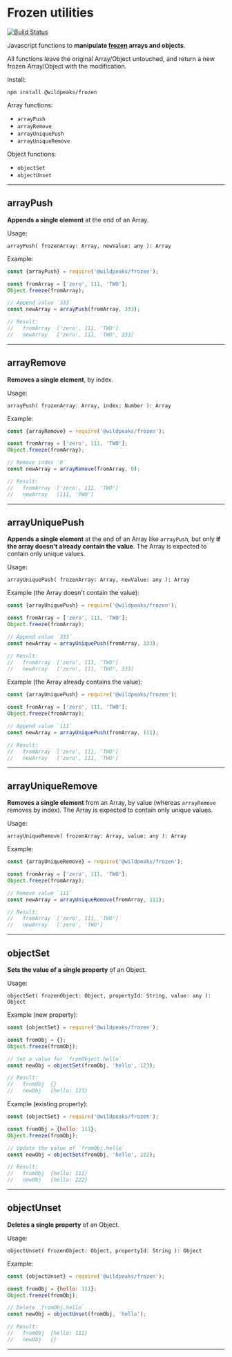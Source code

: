 # Frozen utilities

[![Build Status](https://travis-ci.org/wildpeaks/package-frozen.svg?branch=master)](https://travis-ci.org/wildpeaks/package-frozen)

Javascript functions to **manipulate [frozen](https://developer.mozilla.org/en-US/docs/Web/JavaScript/Reference/Global_Objects/Object/freeze) arrays and objects**.

All functions leave the original Array/Object untouched, and return a new frozen Array/Object with the modification.


Install:

	npm install @wildpeaks/frozen

Array functions:

 - `arrayPush`
 - `arrayRemove`
 - `arrayUniquePush`
 - `arrayUniqueRemove`


Object functions:

 - `objectSet`
 - `objectUnset`


---

## arrayPush

**Appends a single element** at the end of an Array.

Usage:

	arrayPush( frozenArray: Array, newValue: any ): Array

Example:

````js
const {arrayPush} = require('@wildpeaks/frozen');

const fromArray = ['zero', 111, 'TWO'];
Object.freeze(fromArray);

// Append value `333`
const newArray = arrayPush(fromArray, 333);

// Result:
//   fromArray  ['zero', 111, 'TWO']
//   newArray   ['zero', 111, 'TWO', 333]
````


---

## arrayRemove

**Removes a single element**, by index.

Usage:

	arrayPush( frozenArray: Array, index: Number ): Array

Example:

````js
const {arrayRemove} = require('@wildpeaks/frozen');

const fromArray = ['zero', 111, 'TWO'];
Object.freeze(fromArray);

// Remove index `0`
const newArray = arrayRemove(fromArray, 0);

// Result:
//   fromArray  ['zero', 111, 'TWO']
//   newArray   [111, 'TWO']
````


---

## arrayUniquePush

**Appends a single element** at the end of an Array like `arrayPush`, but only **if the array doesn't already contain the value**.
The Array is expected to contain only unique values.

Usage:

	arrayUniquePush( frozenArray: Array, newValue: any ): Array

Example (the Array doesn't contain the value):

````js
const {arrayUniquePush} = require('@wildpeaks/frozen');

const fromArray = ['zero', 111, 'TWO'];
Object.freeze(fromArray);

// Append value `333`
const newArray = arrayUniquePush(fromArray, 333);

// Result:
//   fromArray  ['zero', 111, 'TWO']
//   newArray   ['zero', 111, 'TWO', 333]
````

Example (the Array already contains the value):

````js
const {arrayUniquePush} = require('@wildpeaks/frozen');

const fromArray = ['zero', 111, 'TWO'];
Object.freeze(fromArray);

// Append value `111`
const newArray = arrayUniquePush(fromArray, 111);

// Result:
//   fromArray  ['zero', 111, 'TWO']
//   newArray   ['zero', 111, 'TWO']
````


---

## arrayUniqueRemove

**Removes a single element** from an Array, by value (whereas `arrayRemove` removes by index).
The Array is expected to contain only unique values.

Usage:

	arrayUniqueRemove( frozenArray: Array, value: any ): Array

Example:

````js
const {arrayUniqueRemove} = require('@wildpeaks/frozen');

const fromArray = ['zero', 111, 'TWO'];
Object.freeze(fromArray);

// Remove value `111`
const newArray = arrayUniqueRemove(fromArray, 111);

// Result:
//   fromArray  ['zero', 111, 'TWO']
//   newArray   ['zero', 'TWO']
````


---

## objectSet

**Sets the value of a single property** of an Object.

Usage:

	objectSet( frozenObject: Object, propertyId: String, value: any ): Object

Example (new property):

````js
const {objectSet} = require('@wildpeaks/frozen');

const fromObj = {};
Object.freeze(fromObj);

// Set a value for `fromObject.hello`
const newObj = objectSet(fromObj, 'hello', 123);

// Result:
//   fromObj  {}
//   newObj   {hello: 123}
````

Example (existing property):

````js
const {objectSet} = require('@wildpeaks/frozen');

const fromObj = {hello: 111};
Object.freeze(fromObj);

// Update the value of `fromObj.hello`
const newObj = objectSet(fromObj, 'hello', 222);

// Result:
//   fromObj  {hello: 111}
//   newObj   {hello: 222}
````


---

## objectUnset

**Deletes a single property** of an Object.

Usage:

	objectUnset( frozenObject: Object, propertyId: String ): Object

Example:

````js
const {objectUnset} = require('@wildpeaks/frozen');

const fromObj = {hello: 111};
Object.freeze(fromObj);

// Delete `fromObj.hello`
const newObj = objectUnset(fromObj, 'hello');

// Result:
//   fromObj  {hello: 111}
//   newObj   {}
````


---

